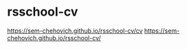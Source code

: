 # rsschool-cv
https://sem-chehovich.github.io/rsschool-cv/cv
https://sem-chehovich.github.io/rsschool-cv/